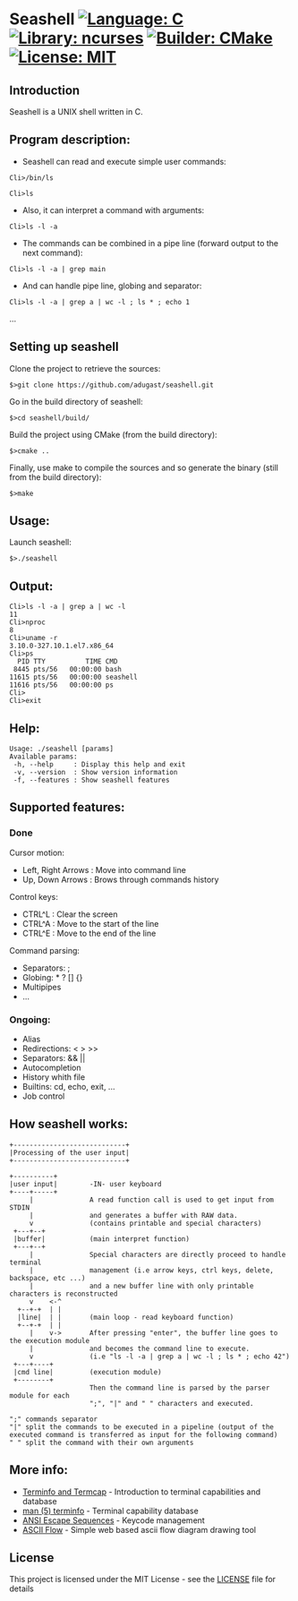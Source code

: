 # Seashell   [![Language: C](https://img.shields.io/badge/Language-C-brightgreen.svg)](https://en.wikipedia.org/wiki/C_(programming_language))  [![Library: ncurses](https://img.shields.io/badge/Library-ncurses-brightgreen.svg)](https://www.gnu.org/software/ncurses/)  [![Builder: CMake](https://img.shields.io/badge/Builder-CMake-brightgreen.svg)](https://cmake.org/)  [![License: MIT](https://img.shields.io/badge/License-MIT-brightgreen.svg)](https://opensource.org/licenses/MIT)

## Introduction

Seashell is a UNIX shell written in C.

## Program description:

- Seashell can read and execute simple user commands:
```
Cli>/bin/ls
```
```
Cli>ls
```
- Also, it can interpret a command with arguments:
```
Cli>ls -l -a
```
- The commands can be combined in a pipe line (forward output to the next command):
```
Cli>ls -l -a | grep main
```
- And can handle pipe line, globing and separator:
```
Cli>ls -l -a | grep a | wc -l ; ls * ; echo 1
```
...

## Setting up seashell

Clone the project to retrieve the sources:
```
$>git clone https://github.com/adugast/seashell.git
```

Go in the build directory of seashell:
```
$>cd seashell/build/
```

Build the project using CMake (from the build directory):
```
$>cmake ..
```

Finally, use make to compile the sources and so generate the binary (still from the build directory):
```
$>make
```

## Usage:
Launch seashell:
```
$>./seashell
```

## Output:

```
Cli>ls -l -a | grep a | wc -l
11
Cli>nproc
8
Cli>uname -r
3.10.0-327.10.1.el7.x86_64
Cli>ps
  PID TTY          TIME CMD
 8445 pts/56   00:00:00 bash
11615 pts/56   00:00:00 seashell
11616 pts/56   00:00:00 ps
Cli>
Cli>exit
```

## Help:

```
Usage: ./seashell [params]
Available params:
 -h, --help     : Display this help and exit
 -v, --version  : Show version information
 -f, --features : Show seashell features
```

## Supported features:

### Done
Cursor motion:
- Left, Right Arrows : Move into command line
- Up, Down Arrows : Brows through commands history

Control keys:
- CTRL^L : Clear the screen
- CTRL^A : Move to the start of the line
- CTRL^E : Move to the end of the line

Command parsing:
- Separators: ;
- Globing: * ? [] {}
- Multipipes
- ...

### Ongoing:
- Alias
- Redirections: < > >>
- Separators: && ||
- Autocompletion
- History whith file
- Builtins: cd, echo, exit, ...
- Job control

## How seashell works:

```
+----------------------------+
|Processing of the user input|
+----------------------------+

+----------+
|user input|        -IN- user keyboard
+----+-----+
     |              A read function call is used to get input from STDIN
     |              and generates a buffer with RAW data.
     v              (contains printable and special characters)
 +---+--+
 |buffer|           (main interpret function)
 +---+--+
     |              Special characters are directly proceed to handle terminal
     |              management (i.e arrow keys, ctrl keys, delete, backspace, etc ...)
     |              and a new buffer line with only printable characters is reconstructed
     v    <-^
  +--+-+  | |
  |line|  | |       (main loop - read keyboard function)
  +--+-+  | |
     |    v->       After pressing "enter", the buffer line goes to the execution module
     |              and becomes the command line to execute.
     v              (i.e "ls -l -a | grep a | wc -l ; ls * ; echo 42")
 +---+----+
 |cmd line|         (execution module)
 +--------+
                    Then the command line is parsed by the parser module for each
                    ";", "|" and " " characters and executed.

";" commands separator
"|" split the commands to be executed in a pipeline (output of the executed command is transferred as input for the following command)
" " split the command with their own arguments
```

## More info:

* [Terminfo and Termcap](https://www.tldp.org/HOWTO/Text-Terminal-HOWTO-16.html) - Introduction to terminal capabilities and database
* [man (5) terminfo](https://www.freebsd.org/cgi/man.cgi?query=terminfo&sektion=5) - Terminal capability database
* [ANSI Escape Sequences](http://ascii-table.com/ansi-escape-sequences.php) - Keycode management
* [ASCII Flow](http://asciiflow.com/) - Simple web based ascii flow diagram drawing tool

## License

This project is licensed under the MIT License - see the [LICENSE](LICENSE) file for details
